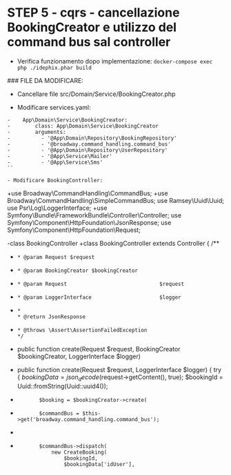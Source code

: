 STEP 5 - cqrs - cancellazione BookingCreator e utilizzo del command bus sal controller
===========================================

- Verifica funzionamento dopo implementazione: `docker-compose exec php ./idephix.phar build`

### FILE DA MODIFICARE:

- Cancellare file src/Domain/Service/BookingCreator.php

- Modificare services.yaml:

```
-    App\Domain\Service\BookingCreator:
-        class: App\Domain\Service\BookingCreator
-        arguments:
-          - '@App\Domain\Repository\BookingRepository'
-          - '@broadway.command_handling.command_bus'
-          - '@App\Domain\Repository\UserRepository'
-          - '@App\Service\Mailer'
-          - '@App\Service\Sms'
``

- Modificare BookingController:

```
+use Broadway\CommandHandling\CommandBus;
+use Broadway\CommandHandling\SimpleCommandBus;
 use Ramsey\Uuid\Uuid;
 use Psr\Log\LoggerInterface;
+use Symfony\Bundle\FrameworkBundle\Controller\Controller;
 use Symfony\Component\HttpFoundation\JsonResponse;
 use Symfony\Component\HttpFoundation\Request;
 
-class BookingController
+class BookingController extends Controller
 {
     /**
-     * @param Request $request
-     * @param BookingCreator $bookingCreator
+     * @param Request                              $request
+     * @param LoggerInterface                      $logger
+     *
      * @return JsonResponse
+     * @throws \Assert\AssertionFailedException
      */
-    public function create(Request $request, BookingCreator $bookingCreator, LoggerInterface $logger)
+    public function create(Request $request, LoggerInterface $logger)
     {
         try {
             $bookingData = json_decode($request->getContent(), true);
             $bookingId = Uuid::fromString(Uuid::uuid4());
-            $booking = $bookingCreator->create(
+            $commandBus = $this->get('broadway.command_handling.command_bus');
+
+            $commandBus->dispatch(
                 new CreateBooking(
                     $bookingId,
                     $bookingData['idUser'],
```


